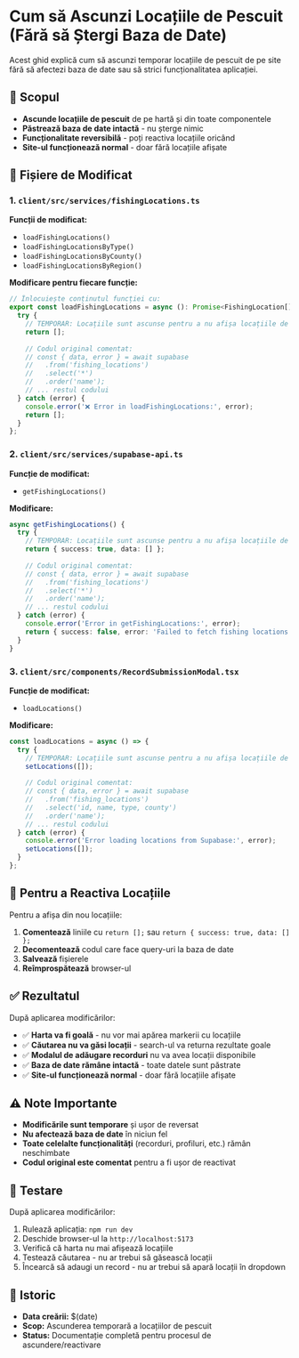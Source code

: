 # Cum să Ascunzi Locațiile de Pescuit (Fără să Ștergi Baza de Date)

Acest ghid explică cum să ascunzi temporar locațiile de pescuit de pe site fără să afectezi baza de date sau să strici funcționalitatea aplicației.

## 🎯 Scopul

- **Ascunde locațiile de pescuit** de pe hartă și din toate componentele
- **Păstrează baza de date intactă** - nu șterge nimic
- **Funcționalitate reversibilă** - poți reactiva locațiile oricând
- **Site-ul funcționează normal** - doar fără locațiile afișate

## 📁 Fișiere de Modificat

### 1. `client/src/services/fishingLocations.ts`

**Funcții de modificat:**
- `loadFishingLocations()`
- `loadFishingLocationsByType()`
- `loadFishingLocationsByCounty()`
- `loadFishingLocationsByRegion()`

**Modificare pentru fiecare funcție:**
```typescript
// Înlocuiește conținutul funcției cu:
export const loadFishingLocations = async (): Promise<FishingLocation[]> => {
  try {
    // TEMPORAR: Locațiile sunt ascunse pentru a nu afișa locațiile de pescuit
    return [];
    
    // Codul original comentat:
    // const { data, error } = await supabase
    //   .from('fishing_locations')
    //   .select('*')
    //   .order('name');
    // ... restul codului
  } catch (error) {
    console.error('❌ Error in loadFishingLocations:', error);
    return [];
  }
};
```

### 2. `client/src/services/supabase-api.ts`

**Funcție de modificat:**
- `getFishingLocations()`

**Modificare:**
```typescript
async getFishingLocations() {
  try {
    // TEMPORAR: Locațiile sunt ascunse pentru a nu afișa locațiile de pescuit
    return { success: true, data: [] };
    
    // Codul original comentat:
    // const { data, error } = await supabase
    //   .from('fishing_locations')
    //   .select('*')
    //   .order('name');
    // ... restul codului
  } catch (error) {
    console.error('Error in getFishingLocations:', error);
    return { success: false, error: 'Failed to fetch fishing locations' };
  }
}
```

### 3. `client/src/components/RecordSubmissionModal.tsx`

**Funcție de modificat:**
- `loadLocations()`

**Modificare:**
```typescript
const loadLocations = async () => {
  try {
    // TEMPORAR: Locațiile sunt ascunse pentru a nu afișa locațiile de pescuit
    setLocations([]);
    
    // Codul original comentat:
    // const { data, error } = await supabase
    //   .from('fishing_locations')
    //   .select('id, name, type, county')
    //   .order('name');
    // ... restul codului
  } catch (error) {
    console.error('Error loading locations from Supabase:', error);
    setLocations([]);
  }
};
```

## 🔄 Pentru a Reactiva Locațiile

Pentru a afișa din nou locațiile:

1. **Comentează** liniile cu `return [];` sau `return { success: true, data: [] };`
2. **Decomentează** codul care face query-uri la baza de date
3. **Salvează** fișierele
4. **Reîmprospătează** browser-ul

## ✅ Rezultatul

După aplicarea modificărilor:

- ✅ **Harta va fi goală** - nu vor mai apărea markerii cu locațiile
- ✅ **Căutarea nu va găsi locații** - search-ul va returna rezultate goale
- ✅ **Modalul de adăugare recorduri** nu va avea locații disponibile
- ✅ **Baza de date rămâne intactă** - toate datele sunt păstrate
- ✅ **Site-ul funcționează normal** - doar fără locațiile afișate

## ⚠️ Note Importante

- **Modificările sunt temporare** și ușor de reversat
- **Nu afectează baza de date** în niciun fel
- **Toate celelalte funcționalități** (recorduri, profiluri, etc.) rămân neschimbate
- **Codul original este comentat** pentru a fi ușor de reactivat

## 🚀 Testare

După aplicarea modificărilor:

1. Rulează aplicația: `npm run dev`
2. Deschide browser-ul la `http://localhost:5173`
3. Verifică că harta nu mai afișează locațiile
4. Testează căutarea - nu ar trebui să găsească locații
5. Încearcă să adaugi un record - nu ar trebui să apară locații în dropdown

## 📝 Istoric

- **Data creării:** $(date)
- **Scop:** Ascunderea temporară a locațiilor de pescuit
- **Status:** Documentație completă pentru procesul de ascundere/reactivare
